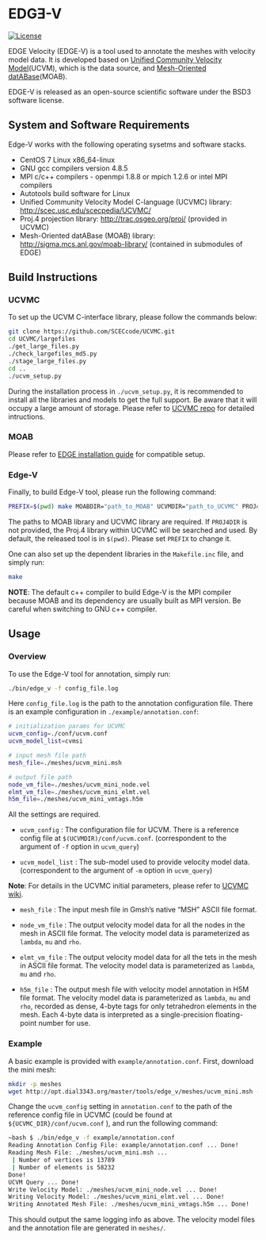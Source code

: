 # EDGƎ-V

[![License](https://img.shields.io/badge/license-BSD3-blue.svg)](LICENSE.md) 


EDGE Velocity (EDGE-V) is a tool used to annotate the meshes with velocity model data. It is developed based on [Unified Community Velocity Model](http://scec.usc.edu/scecpedia/UCVMC)(UCVM), which is the data source, and [Mesh-Oriented datABase](http://sigma.mcs.anl.gov/moab-library)(MOAB).

EDGE-V is released as an open-source scientific software under the BSD3 software license.


## System and Software Requirements

Edge-V works with the following operating sysetms and software stacks.

*  CentOS 7 Linux x86_64-linux 
*  GNU gcc compilers version 4.8.5
*  MPI c/c++ compilers - openmpi 1.8.8 or mpich 1.2.6 or intel MPI compilers
*  Autotools build software for Linux
*  Unified Community Velocity Model C-language (UCVMC) library: http://scec.usc.edu/scecpedia/UCVMC/ 
*  Proj.4 projection library: http://trac.osgeo.org/proj/ (provided in UCVMC)
*  Mesh-Oriented datABase (MOAB) library: http://sigma.mcs.anl.gov/moab-library/ (contained in submodules of EDGE)


## Build Instructions

### UCVMC

To set up the UCVM C-interface library, please follow the commands below:

```bash
git clone https://github.com/SCECcode/UCVMC.git
cd UCVMC/largefiles
./get_large_files.py
./check_largefiles_md5.py
./stage_large_files.py
cd ..
./ucvm_setup.py
```

During the installation process in `./ucvm_setup.py`, it is recommended to install all the libraries and models to get the full support. Be aware that it will occupy a large amount of storage.
Please refer to [UCVMC repo](https://github.com/SCECcode/UCVMC#ucvmc) for detailed intructions.

### MOAB

Please refer to [EDGE installation guide](https://usr.dial3343.org/chapters/install/edge.html) for compatible setup.

### Edge-V

Finally, to build Edge-V tool, please run the following command:

```bash
PREFIX=$(pwd) make MOABDIR="path_to_MOAB" UCVMDIR="path_to_UCVMC" PROJ4DIR="path_to_Proj_4" 
```
The paths to MOAB library and UCVMC library are required. If `PROJ4DIR` is not provided, the Proj.4 library within UCVMC will be searched and used. By default, the released tool is in `$(pwd)`. Please set `PREFIX` to change it.

One can also set up the dependent libraries in the `Makefile.inc` file, and simply run:
```bash
make
```

**NOTE**: The default c++ compiler to build Edge-V is the MPI compiler because MOAB and its dependency are usually built as MPI version. Be careful when switching to GNU c++ compiler.



## Usage

### Overview

To use the Edge-V tool for annotation, simply run:

```bash
./bin/edge_v -f config_file.log
```

Here `config_file.log` is the path to the annotation configuration file. There is an example configuration in `./example/annotation.conf`:

```bash
# initialization params for UCVMC
ucvm_config=./conf/ucvm.conf
ucvm_model_list=cvmsi

# input mesh file path
mesh_file=./meshes/ucvm_mini.msh

# output file path
node_vm_file=./meshes/ucvm_mini_node.vel
elmt_vm_file=./meshes/ucvm_mini_elmt.vel
h5m_file=./meshes/ucvm_mini_vmtags.h5m
```

All the settings are required. 
* `ucvm_config` : 
    The configuration file for UCVM. There is a reference config file at `$(UCVMDIR)/conf/ucvm.conf`.
    (correspondent to the argument of `-f` option in `ucvm_query`)

* `ucvm_model_list` :
    The sub-model used to provide velocity model data.
    (correspondent to the argument of `-m` option in `ucvm_query`)

**Note**: For details in the UCVMC initial parameters, please refer to [UCVMC wiki](https://github.com/SCECcode/UCVMC/wiki).

* `mesh_file` :
    The input mesh file in Gmsh’s native “MSH” ASCII file format.
* `node_vm_file` :
    The output velocity model data for all the nodes in the mesh in ASCII file format.
    The velocity model data is parameterized as `lambda`, `mu` and `rho`.

* `elmt_vm_file` :
    The output velocity model data for all the tets in the mesh in ASCII file format.
    The velocity model data is parameterized as `lambda`, `mu` and `rho`.

* `h5m_file` :
    The output mesh file with velocity model annotation in H5M file format.
    The velocity model data is parameterized as `lambda`, `mu` and `rho`, recorded as dense, 4-byte tags for only tetrahedron elements in the mesh. Each 4-byte data is interpreted as a single-precision floating-point number for use.

### Example

A basic example is provided with `example/annotation.conf`. First, download the mini mesh:

```bash
mkdir -p meshes
wget http://opt.dial3343.org/master/tools/edge_v/meshes/ucvm_mini.msh -O ./meshes/ucvm_mini.msh
```

Change the `ucvm_config` setting in `annotation.conf` to the path of the reference config file in UCVMC (could be found at `${UCVMC_DIR}/conf/ucvm.conf` ), and run the following command:

```bash
~bash $ ./bin/edge_v -f example/annotation.conf 
Reading Annotation Config File: example/annotation.conf ... Done!
Reading Mesh File: ./meshes/ucvm_mini.msh ... 
 | Number of vertices is 13789
 | Number of elements is 58232
Done!
UCVM Query ... Done!
Write Velocity Model: ./meshes/ucvm_mini_node.vel ... Done!
Writing Velocity Model: ./meshes/ucvm_mini_elmt.vel ... Done!
Writing Annotated Mesh File: ./meshes/ucvm_mini_vmtags.h5m ... Done!
```

This should output the same logging info as above. The velocity model files and the annotation file are generated in `meshes/`.
